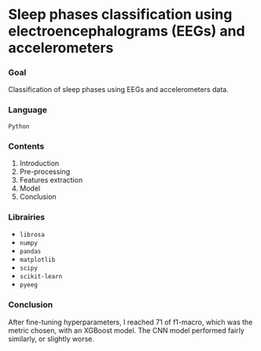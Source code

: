 # Sleep phases classification using electroencephalograms (EEGs) and accelerometers

### Goal
Classification of sleep phases using EEGs and accelerometers data. 

### Language
```Python```

### Contents
1. Introduction
2. Pre-processing
3. Features extraction
4. Model
5. Conclusion

### Librairies
* ```librosa```
* ```numpy```
* ```pandas```
* ```matplotlib```
* ```scipy```
* ```scikit-learn```
* ```pyeeg```

### Conclusion
After fine-tuning hyperparameters, I reached $71%$ of f1-macro, which was the metric chosen, with an XGBoost model. The CNN model performed fairly similarly, or slightly worse.
